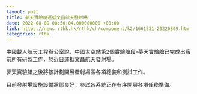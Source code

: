 ```yaml
---
layout: post
title: 夢天實驗艙運抵文昌航天發射場
date: 2022-08-09 08:50:04.000000000 +08:00
link: https://news.rthk.hk/rthk/ch/component/k2/1661531-20220809.htm
categories: rthk
---
```


中國載人航天工程辦公室說，中國太空站第2個實驗艙段-夢天實驗艙已完成出廠前所有研製工作，於近日運抵文昌航天發射場。

夢天實驗艙之後將按計劃開展發射場區各項總裝和測試工作。

目前發射場設施設備狀態良好，參試各系統正在有序開展各項任務準備。
